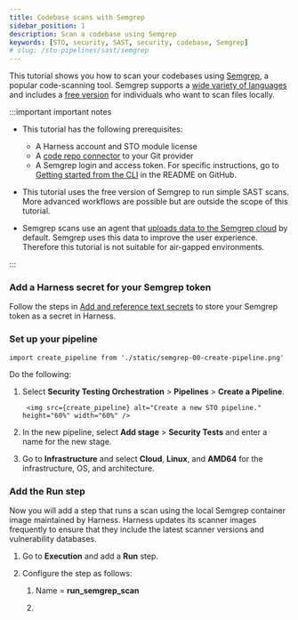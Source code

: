```yaml
---
title: Codebase scans with Semgrep
sidebar_position: 1
description: Scan a codebase using Semgrep
keywords: [STO, security, SAST, security, codebase, Semgrep]
# slug: /sto-pipelines/sast/semgrep
---
```


This tutorial shows you how to scan your codebases using [Semgrep](https://semgrep.dev), a popular code-scanning tool. Semgrep supports a [wide variety of languages](https://semgrep.dev/docs/supported-languages/) and includes a [free version](https://semgrep.dev/pricing/) for individuals who want to scan files locally. 

:::important important notes

- This tutorial has the following prerequisites:

  - A Harness account and STO module license
  - A [code repo connector](/docs/platform/connectors/code-repositories/) to your Git provider  
  - A Semgrep login and access token. For specific instructions, go to [Getting started from the CLI](https://github.com/semgrep/semgrep#option-2-getting-started-from-the-cli) in the README on GitHub. 

- This tutorial uses the free version of Semgrep to run simple SAST scans. More advanced workflows are possible but are outside the scope of this tutorial.

- Semgrep scans use an agent that [uploads data to the Semgrep cloud](https://semgrep.dev/docs/metrics/) by default. Semgrep uses this data to improve the user experience. Therefore this tutorial is not suitable for air-gapped environments. 

:::

### Add a Harness secret for your Semgrep token

Follow the steps in [Add and reference text secrets](/docs/platform/secrets/add-use-text-secrets) to store your Semgrep token as a secret in Harness.

### Set up your pipeline

```mdx-code-block
import create_pipeline from './static/semgrep-00-create-pipeline.png'

```

Do the following:

1. Select **Security Testing Orchestration** > **Pipelines** > **Create a Pipeline**.

   ```mdx-code-block
    <img src={create_pipeline} alt="Create a new STO pipeline." height="60%" width="60%" />
    ```
2. In the new pipeline, select **Add stage** > **Security Tests** and enter a name for the new stage.

3. Go to **Infrastructure** and select **Cloud**, **Linux**, and **AMD64** for the infrastructure, OS, and architecture.  


### Add the Run step

Now you will add a step that runs a scan using the local Semgrep container image maintained by Harness. Harness updates its scanner images frequently to ensure that they include the latest scanner versions and vulnerability databases.  

1. Go to **Execution** and add a **Run** step. 

2. Configure the step as follows:

   1. Name = **run_semgrep_scan**

   2. 

<!-- 

```mdx-code-block
import Tabs from '@theme/Tabs';
import TabItem from '@theme/TabItem';
```
```mdx-code-block
<Tabs>
  <TabItem value="Visual" label="Visual" default>
```
-->